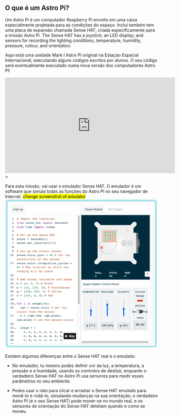 ## O que é um Astro Pi?

Um Astro Pi é um computador Raspberry Pi envolto em uma caixa especialmente projetada para as condições do espaço. Inclui também tem uma placa de expansão chamada Sense HAT, criada especificamente para a missão Astro Pi. The Sense HAT has a joystick; an LED display; and sensors for recording the lighting conditions, temperature, humidity, pressure, colour, and orientation.

Aqui está uma unidade Mark I Astro Pi original na Estação Espacial Internacional, executando alguns códigos escritos por alunos. O seu código será eventualmente executado numa nova versão dos computadores Astro Pi!


<iframe width="560" height="315" src="https://www.youtube.com/embed/4ykbAJeGPMM" frameborder="0" allow="accelerometer; autoplay; encrypted-media; gyroscope; picture-in-picture" allowfullscreen></iframe>>

Para esta missão, vai usar o emulador Sense HAT. O emulador é um software que simula todas as funções do Astro Pi no seu navegador de Internet.
<mark>change screenshot of emulator</mark> ![Uma captura de ecrã rotulada do emulador Sense HAT com a janela de código à esquerda e o emulador à direita.](images/sense-hat-emulator.png)

Existem algumas diferenças entre o Sense HAT real e o emulado:
- No emulador, tu mesmo podes definir cor da luz, a temperatura, a pressão e a humidade, usando os controlos de deslize, enquanto o verdadeiro Sense HAT no Astro Pi usa sensores para medir esses parâmetros no seu ambiente.

- Podes usar o rato para clicar e arrastar o Sense HAT emulado para movê-lo e rodá-lo, simulando mudanças na sua orientação; o verdadeiro Astro Pi (e o seu Sense HAT) pode mover-se no mundo real, e os sensores de orientação do Sense HAT detetam quando e como se moveu.
